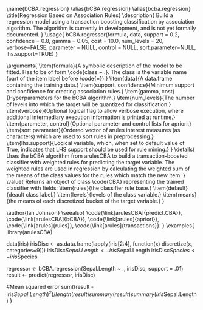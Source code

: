 \name{bCBA.regression}
\alias{bCBA.regression}
\alias{bcba.regression}
\title{Regression Based on Association Rules}
\description{
  Build a regression model using a transaction boosting classification by association algorithm.
  The algorithm is currently in development, and is not yet formally documented.
}
\usage{
bCBA.regressor(formula, data, support = 0.2,
    confidence = 0.8, gamma = 0.05, cost = 10.0,
    num_levels = 20, verbose=FALSE, parameter = NULL,
    control = NULL, sort.parameter=NULL, lhs.support=TRUE)
}

\arguments{
  \item{formula}{A symbolic description of the model to be fitted. Has to be of form \code{class ~ .}. The class is the variable name (part of the item label before \code{=}).}
  \item{data}{A data.frame containing the training data.}
  \item{support, confidence}{Minimum support and confidence for creating association rules.}
  \item{gamma, cost}{Hyperparameters for the bCBA algorithm.}
  \item{num_levels}{The number of levels into which the target will be quantized for classification.}
  \item{verbose}{Optional logical flag to allow verbose execution, where additional intermediary execution information is printed at runtime.}
  \item{parameter, control}{Optional parameter and control lists for apriori.}
  \item{sort.parameter}{Ordered vector of arules interest measures (as characters) which are used to sort rules in preprocessing.}
  \item{lhs.support}{Logical variable, which, when set to default value of True, indicates that LHS support should be used for rule mining.}
}
\details{
  Uses the bCBA algorithm from arulesCBA to build a transaction-boosted classifier with weighted rules for predicting the target variable. The weighted rules are used in regression by calculating the weighted sum of the means of the class values for the rules which match the new item.
}
\value{
  Returns an object of class \code{CBA} representing the trained classifier
  with fields:
  \item{rules}{the classifier rule base.}
  \item{default}{deault class label.}
  \item{levels}{levels of the class variable.}
  \item{means}{the means of each discretized bucket of the target variable.}
}

\author{Ian Johnson}
\seealso{
\code{\link[arulesCBA]{predict.CBA}},
\code{\link[arulesCBA]{bCBA}},
\code{\link[arules]{apriori}},
\code{\link[arules]{rules}},
\code{\link[arules]{transactions}}.
}
\examples{
  library(arulesCBA)

  data(iris)
  irisDisc <- as.data.frame(lapply(iris[2:4], function(x) discretize(x, categories=9)))
  irisDisc$Sepal.Length <- iris$Sepal.Length
  irisDisc$Species <- iris$Species

  regressor <- bCBA.regression(Sepal.Length ~ ., irisDisc, support = .01)
result <- predict(regressor, irisDisc)

  #Mean squared error
  sum((result - iris$Sepal.Length)^2) / length(result)
  summary(result)
  summary(iris$Sepal.Length)
}

